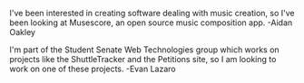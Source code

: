 I've been interested in creating software dealing with music creation, so I've been looking at Musescore, an open source music composition app. -Aidan Oakley  

I'm part of the Student Senate Web Technologies group which works on projects like the ShuttleTracker and the Petitions site, so I am looking to work on one of these projects. -Evan Lazaro
